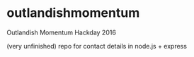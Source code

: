 # outlandishmomentum
Outlandish Momentum Hackday 2016

(very unfinished) repo for contact details in node.js + express